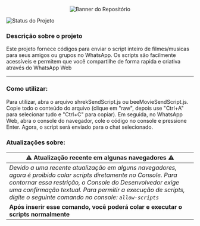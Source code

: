 <p align="center">
  <img src="" alt="Banner do Repositório">
</p>


![Status do Projeto](http://img.shields.io/static/v1?label=STATUS&message=EM-DESENVOLVIMENTO&color=yellow&style=for-the-badge)

### Descrição sobre o projeto

Este projeto fornece códigos para enviar o script inteiro de filmes/musicas para seus amigos ou grupos no WhatsApp. Os scripts são facilmente acessíveis e permitem que você compartilhe de forma rapida e criativa através do WhatsApp Web

<hr>

### **Como utilizar:**

Para utilizar, abra o arquivo shrekSendScript.js ou beeMovieSendScript.js. Copie todo o conteúdo do arquivo (clique em "raw", depois use "Ctrl+A" para selecionar tudo e "Ctrl+C" para copiar). Em seguida, no WhatsApp Web, abra o console do navegador, cole o código no console e pressione Enter. Agora, o script será enviado para o chat selecionado.

### **Atualizações sobre:**

| ⚠️ **Atualização recente em algunas navegadores** ⚠️ |
|--|
| *Devido a uma recente atualização em alguns navegadores, agora é proibido colar scripts diretamente no Console. Para contornar essa restrição, o Console do Desenvolvedor exige uma confirmação textual. Para permitir a execução de scripts, digite o seguinte comando no console: ``` allow-scripts ```* |
| **Após inserir esse comando, você poderá colar e executar o scripts normalmente** |
